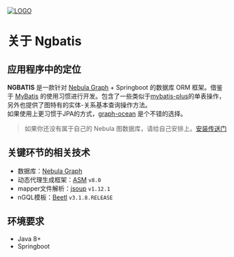 [![LOGO](./light.png)](https://github.com/nebula-contrib/ngbatis)

# 关于 Ngbatis

## 应用程序中的定位

**NGBATIS** 是一款针对 [Nebula Graph](https://github.com/vesoft-inc/nebula) + Springboot 的数据库 ORM 框架。借鉴于 [MyBatis](https://github.com/mybatis/mybatis-3) 的使用习惯进行开发。包含了一些类似于[mybatis-plus](https://github.com/baomidou/mybatis-plus)的单表操作，另外也提供了图特有的实体-关系基本查询操作方法。  
如果使用上更习惯于JPA的方式，[graph-ocean](https://github.com/nebula-contrib/graph-ocean) 是个不错的选择。

> 如果你还没有属于自己的 Nebula 图数据库，请给自己安排上。[安装传送门](https://docs.nebula-graph.com.cn/3.2.0/4.deployment-and-installation/2.compile-and-install-nebula-graph/3.deploy-nebula-graph-with-docker-compose/)

## 关键环节的相关技术

- 数据库：[Nebula Graph](https://github.com/vesoft-inc/nebula)
- 动态代理生成框架：[ASM](https://gitlab.ow2.org/asm/asm/) `v8.0`
- mapper文件解析：[jsoup](https://github.com/jhy/jsoup) `v1.12.1`
- nGQL模板：[Beetl](https://github.com/javamonkey/beetl2.0) `v3.1.8.RELEASE`

## 环境要求

- Java 8+
- Springboot
